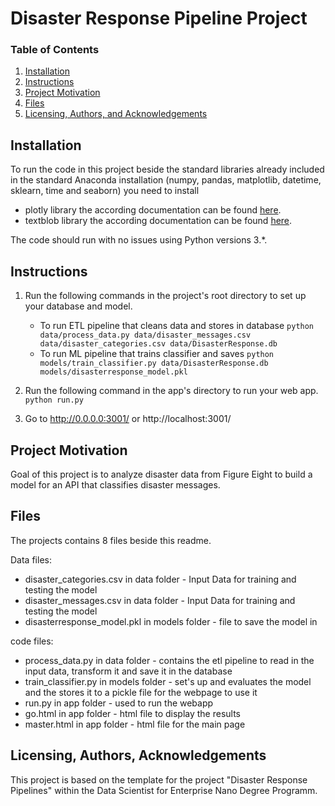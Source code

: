 # Disaster Response Pipeline Project

### Table of Contents

1. [Installation](#installation)
2. [Instructions](#instructions)
3. [Project Motivation](#motivation)
4. [Files](#files)
5. [Licensing, Authors, and Acknowledgements](#licensing)

## Installation <a name="installation"></a>

To run the code in this project beside the standard libraries already included in the standard Anaconda installation (numpy, pandas, matplotlib, datetime, sklearn, time and seaborn) you need to install 

- plotly library the according documentation can be found [here](https://plot.ly/).
- textblob library the according documentation can be found [here](https://textblob.readthedocs.io/en/dev/).

The code should run with no issues using Python versions 3.*.

## Instructions <a name="instructions"></a>

1. Run the following commands in the project's root directory to set up your database and model.

    - To run ETL pipeline that cleans data and stores in database
        `python data/process_data.py data/disaster_messages.csv data/disaster_categories.csv data/DisasterResponse.db`
    - To run ML pipeline that trains classifier and saves
        `python models/train_classifier.py data/DisasterResponse.db models/disasterresponse_model.pkl`

2. Run the following command in the app's directory to run your web app.
    `python run.py`

3. Go to http://0.0.0.0:3001/ or http://localhost:3001/

## Project Motivation <a name="motivation"></a>

Goal of this project is to analyze disaster data from Figure Eight to build a model for an API that classifies disaster messages.

## Files <a name="files"></a>

The projects contains 8 files beside this readme.

Data files:

- disaster_categories.csv in data folder - Input Data for training and testing the model
- disaster_messages.csv in data folder - Input Data for training and testing the model
- disasterresponse_model.pkl in models folder - file to save the model in

code files:

- process_data.py in data folder - contains the etl pipeline to read in the input data, transform it and save it in the database
- train_classifier.py in models folder - set's up and evaluates the model and the stores it to a pickle file for the webpage to use it 
- run.py in app folder - used to run the webapp
- go.html in app folder - html file to display the results
- master.html in app folder - html file for the main page

## Licensing, Authors, Acknowledgements<a name="licensing"></a>

This project is based on the template for the project "Disaster Response Pipelines" within the Data Scientist for Enterprise Nano Degree Programm.
